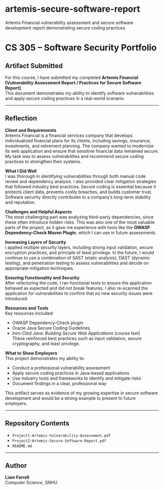 # artemis-secure-software-report
Artemis Financial vulnerability assessment and secure software development report demonstrating secure coding practices.
# CS 305 – Software Security Portfolio  

## Artifact Submitted  
For this course, I have submitted my completed **Artemis Financial [Vulnerability Assessment Report / Practices for Secure Software Report]**.  
This document demonstrates my ability to identify software vulnerabilities and apply secure coding practices in a real-world scenario.  

---

## Reflection  

**Client and Requirements**  
Artemis Financial is a financial services company that develops individualized financial plans for its clients, including savings, insurance, investments, and retirement planning. The company wanted to modernize its web application and ensure that sensitive financial data remained secure. My task was to assess vulnerabilities and recommend secure coding practices to strengthen their systems.  

**What I Did Well**  
I was thorough in identifying vulnerabilities through both manual code review and dependency analysis. I also provided clear mitigation strategies that followed industry best practices. Secure coding is essential because it protects client data, prevents costly breaches, and builds customer trust. Software security directly contributes to a company’s long-term stability and reputation.  

**Challenges and Helpful Aspects**  
The most challenging part was analyzing third-party dependencies, since these often introduce hidden risks. This was also one of the most valuable parts of the project, as it gave me experience with tools like the **OWASP Dependency-Check Maven Plugin**, which I can use in future assessments.  

**Increasing Layers of Security**  
I applied multiple security layers, including strong input validation, secure encryption practices, and principle of least privilege. In the future, I would continue to use a combination of SAST (static analysis), DAST (dynamic testing), and penetration testing to assess vulnerabilities and decide on appropriate mitigation techniques.  

**Ensuring Functionality and Security**  
After refactoring the code, I ran functional tests to ensure the application behaved as expected and did not break features. I also re-scanned the application for vulnerabilities to confirm that no new security issues were introduced.  

**Resources and Tools**  
Key resources included:  
- OWASP Dependency-Check plugin  
- Oracle Java Secure Coding Guidelines  
- *Iron-Clad Java: Building Secure Web Applications* (course text)  
These reinforced best practices such as input validation, secure cryptography, and least privilege.  

**What to Show Employers**  
This project demonstrates my ability to:  
- Conduct a professional vulnerability assessment  
- Apply secure coding practices in Java-based applications  
- Use industry tools and frameworks to identify and mitigate risks  
- Document findings in a clear, professional way  

This artifact serves as evidence of my growing expertise in secure software development and would be a strong example to present to future employers.  

---

## Repository Contents  
- `Project1-Artemis-Vulnerability-Assessment.pdf`   
- `Project2-Artemis-Secure-Software-Report.pdf`
- `README.md` 

---

## Author  
**Liam Farrell**  
Computer Science, SNHU  
